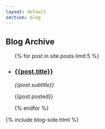 ```yaml
---
layout: default
section: blog
---
```


<article>
  <h1>Blog Archive</h1>

  <ul>
    {% for post in site.posts limit:5 %}
    <br>
    <li>
      <h3><a href="{{site.baseurl}}{{post.url}}">{{post.title}}</a></h3>
      <p><em>{{post.subtitle}}</em></p>
      <p>{{post.posted}}</p>
    </li>
    {% endfor %}
  </ul>
</article>

{% include blog-side.html %}